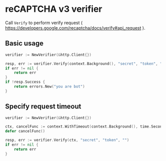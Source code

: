 
# reCAPTCHA v3 verifier
Call `Verify` to perform verify request ( https://developers.google.com/recaptcha/docs/verify#api_request ).
## Basic usage 
```go
verifier := NewVerifier(&http.Client{})

resp, err := verifier.Verify(context.Background(), "secret", "token", "")
if err != nil {
    return err
} 
if !resp.Success {
    return errors.New("you are bot")
}

```

## Specify request timeout 
```go
verifier := NewVerifier(&http.Client{})

ctx, cancelFunc := context.WithTimeout(context.Background(), time.Second*10)
defer cancelFunc()

resp, err := verifier.Verify(ctx, "secret", "token", "")
if err != nil {
    return err
} 
```
